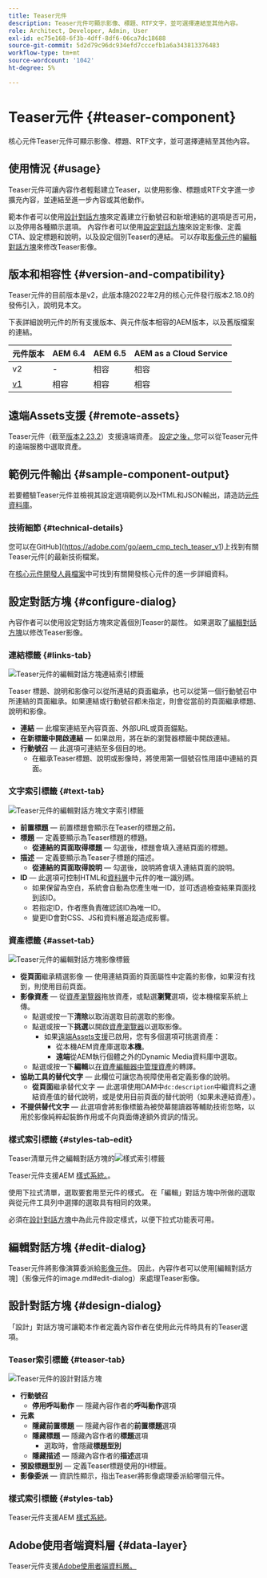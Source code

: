 ```yaml
---
title: Teaser元件
description: Teaser元件可顯示影像、標題、RTF文字，並可選擇連結至其他內容。
role: Architect, Developer, Admin, User
exl-id: ec75e168-6f3b-4dff-8df6-06ca7dc18688
source-git-commit: 5d2d79c96dc934efd7cccefb1a6a343813376483
workflow-type: tm+mt
source-wordcount: '1042'
ht-degree: 5%

---
```


# Teaser元件 {#teaser-component}

核心元件Teaser元件可顯示影像、標題、RTF文字，並可選擇連結至其他內容。

## 使用情況 {#usage}

Teaser元件可讓內容作者輕鬆建立Teaser，以使用影像、標題或RTF文字進一步擴充內容，並連結至進一步內容或其他動作。

範本作者可以使用[設計對話方塊](#design-dialog)來定義建立行動號召和新增連結的選項是否可用，以及停用各種顯示選項。 內容作者可以使用[設定對話方塊](#configure-dialog)來設定影像、定義CTA、設定標題和說明，以及設定個別Teaser的連結。 可以存取[影像元件](image.md)的[編輯對話方塊](image.md#edit-dialog)來修改Teaser影像。

## 版本和相容性 {#version-and-compatibility}

Teaser元件的目前版本是v2，此版本隨2022年2月的核心元件發行版本2.18.0的發佈引入，說明見本文。

下表詳細說明元件的所有支援版本、與元件版本相容的AEM版本，以及舊版檔案的連結。

| 元件版本 | AEM 6.4 | AEM 6.5 | AEM as a Cloud Service  |
|---|---|---|---|
| v2 | - | 相容 | 相容 |
| [v1](v1/teaser.md) | 相容 | 相容 | 相容 |

## 遠端Assets支援 {#remote-assets}

Teaser元件（截至[版本2.23.2](/help/versions.md)）支援遠端資產。 [設定之後，](/help/developing/remote-assets.md)您可以從Teaser元件的遠端服務中選取資產。

## 範例元件輸出 {#sample-component-output}

若要體驗Teaser元件並檢視其設定選項範例以及HTML和JSON輸出，請造訪[元件資料庫](https://adobe.com/go/aem_cmp_library_teaser)。

### 技術細節 {#technical-details}

您可以在GitHub](https://adobe.com/go/aem_cmp_tech_teaser_v1)上找到有關Teaser元件[的最新技術檔案。

在[核心元件開發人員檔案](/help/developing/overview.md)中可找到有關開發核心元件的進一步詳細資料。

## 設定對話方塊 {#configure-dialog}

內容作者可以使用設定對話方塊來定義個別Teaser的屬性。 如果選取了[編輯對話方塊](#edit-dialog)以修改Teaser影像。

### 連結標籤 {#links-tab}

![Teaser元件的編輯對話方塊連結索引標籤](/help/assets/teaser-edit-links.png)

Teaser 標題、說明和影像可以從所連結的頁面繼承，也可以從第一個行動號召中所連結的頁面繼承。如果連結或行動號召都未指定，則會從當前的頁面繼承標題、說明和影像。

* **連結** — 此檔案連結至內容頁面、外部URL或頁面錨點。
* **在新標籤中開啟連結** — 如果啟用，將在新的瀏覽器標籤中開啟連結。
* **行動號召** — 此選項可連結至多個目的地。
   * 在繼承Teaser標題、說明或影像時，將使用第一個號召性用語中連結的頁面。

### 文字索引標籤 {#text-tab}

![Teaser元件的編輯對話方塊文字索引標籤](/help/assets/teaser-edit-text.png)

* **前置標題** — 前置標題會顯示在Teaser的標題之前。
* **標題** — 定義要顯示為Teaser標題的標題。
   * **從連結的頁面取得標題** — 勾選後，標題會填入連結頁面的標題。
* **描述** — 定義要顯示為Teaser子標題的描述。
   * **從連結的頁面取得說明** — 勾選後，說明將會填入連結頁面的說明。
* **ID** — 此選項可控制HTML和[資料層](/help/developing/data-layer/overview.md)中元件的唯一識別碼。
   * 如果保留為空白，系統會自動為您產生唯一ID，並可透過檢查結果頁面找到該ID。
   * 若指定ID，作者應負責確認該ID為唯一ID。
   * 變更ID會對CSS、JS和資料層追蹤造成影響。

### 資產標籤 {#asset-tab}

![Teaser元件的編輯對話方塊影像標籤](/help/assets/teaser-edit-image.png)

* **從頁面**&#x200B;繼承精選影像 — 使用連結頁面的頁面屬性中定義的影像，如果沒有找到，則使用目前頁面。
* **影像資產** — 從[資產瀏覽器](https://experienceleague.adobe.com/docs/experience-manager-cloud-service/sites/authoring/fundamentals/environment-tools.html)拖放資產，或點選&#x200B;**瀏覽**&#x200B;選項，從本機檔案系統上傳。
   * 點選或按一下&#x200B;**清除**&#x200B;以取消選取目前選取的影像。
   * 點選或按一下&#x200B;**挑選**&#x200B;以開啟[資產瀏覽器](https://experienceleague.adobe.com/docs/experience-manager-cloud-service/sites/authoring/fundamentals/environment-tools.html)以選取影像。
      * 如果[遠端Assets支援](#remote-assets)已啟用，您有多個選項可挑選資產：
         * 從本機AEM資產庫選取&#x200B;**本機**。
         * **遠端**&#x200B;從AEM執行個體之外的Dynamic Media資料庫中選取。
   * 點選或按一下&#x200B;**編輯**&#x200B;以[在資產編輯器中管理資產](https://experienceleague.adobe.com/docs/experience-manager-cloud-service/assets/manage/manage-digital-assets.html)的轉譯。
* **協助工具的替代文字** — 此欄位可讓您為視障使用者定義影像的說明。
   * **從頁面**&#x200B;繼承替代文字 — 此選項使用DAM中`dc:description`中繼資料之連結資產值的替代說明，或是使用目前頁面的替代說明（如果未連結資產）。
* **不提供替代文字** — 此選項會將影像標籤為被熒幕閱讀器等輔助技術忽略，以用於影像純粹起裝飾作用或不向頁面傳達額外資訊的情況。

### 樣式索引標籤 {#styles-tab-edit}

Teaser清單元件之編輯對話方塊的![樣式索引標籤](/help/assets/teaser-edit-styles.png)

Teaser元件支援AEM [樣式系統。](/help/get-started/authoring.md#component-styling)。

使用下拉式清單，選取要套用至元件的樣式。 在「編輯」對話方塊中所做的選取與從元件工具列中選擇的選取具有相同的效果。

必須在[設計對話方塊](#design-dialog)中為此元件設定樣式，以便下拉式功能表可用。

## 編輯對話方塊 {#edit-dialog}

Teaser元件將影像演算委派給[影像元件](image.md)。 因此，內容作者可以使用[編輯對話方塊]（影像元件的image.md#edit-dialog）來處理Teaser影像。

## 設計對話方塊 {#design-dialog}

「設計」對話方塊可讓範本作者定義內容作者在使用此元件時具有的Teaser選項。

### Teaser索引標籤 {#teaser-tab}

![Teaser元件的設計對話方塊](/help/assets/teaser-design.png)

* **行動號召**
   * **停用呼叫動作** — 隱藏內容作者的&#x200B;**呼叫動作**&#x200B;選項
* **元素**
   * **隱藏前置標題** — 隱藏內容作者的&#x200B;**前置標題**&#x200B;選項
   * **隱藏標題** — 隱藏內容作者的&#x200B;**標題**&#x200B;選項
      * 選取時，會隱藏&#x200B;**標題型別**
   * **隱藏描述** — 隱藏內容作者的&#x200B;**描述**&#x200B;選項
* **預設標題型別** — 定義Teaser標題使用的H標籤。
* **影像委派** — 資訊性顯示，指出Teaser將影像處理委派給哪個元件。

### 樣式索引標籤 {#styles-tab}

Teaser元件支援AEM [樣式系統](/help/get-started/authoring.md#component-styling)。

## Adobe使用者端資料層 {#data-layer}

Teaser元件支援[Adobe使用者端資料層。](/help/developing/data-layer/overview.md)
